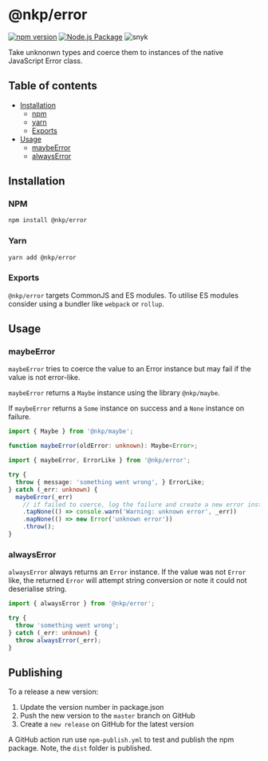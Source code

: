 # @nkp/error

[![npm version](https://badge.fury.io/js/%40nkp%2Ferror.svg)](https://badge.fury.io/js/%40nkp%2Ferror)
[![Node.js Package](https://github.com/NickKelly1/nkp-error/actions/workflows/release.yml/badge.svg)](https://github.com/NickKelly1/nkp-error/actions/workflows/release.yml)
![snyk](https://snyk-widget.herokuapp.com/badge/npm/%40nkp%2Ferror/badge.svg)

Take unknonwn types and coerce them to instances of the native JavaScript Error class.

## Table of contents

- [Installation](#installation)
  - [npm](#npm)
  - [yarn](#yarn)
  - [Exports](#exports)
- [Usage](#usage)
  - [maybeError](#maybeerror)
  - [alwaysError](#alwayserror)

## Installation

### NPM

```sh
npm install @nkp/error
```

### Yarn

```sh
yarn add @nkp/error
```

### Exports

`@nkp/error` targets CommonJS and ES modules. To utilise ES modules consider using a bundler like `webpack` or `rollup`.

## Usage

### maybeError

`maybeError` tries to coerce the value to an Error instance but may fail if the value is not error-like.

`maybeError` returns a `Maybe` instance using the library `@nkp/maybe`.

If `maybeError` returns a `Some` instance on success and a `None` instance on failure.

```ts
import { Maybe } from '@nkp/maybe';

function maybeError(oldError: unknown): Maybe<Error>;
```

```ts
import { maybeError, ErrorLike } from '@nkp/error';

try {
  throw { message: 'something went wrong', } ErrorLike; 
} catch (_err: unknown) {
  maybeError(_err)
    // if failed to coerce, log the failure and create a new error instead
    .tapNone(() => console.warn('Warning: unknown error', _err))
    .mapNone(() => new Error('unknown error'))
    .throw();
}
```

### alwaysError

`alwaysError` always returns an `Error` instance. If the value was not `Error` like, the returned `Error` will attempt string conversion or note it could not deserialise string.

```ts
import { alwaysError } from '@nkp/error';

try {
  throw 'something went wrong';
} catch (_err: unknown) {
  throw alwaysError(_err);
}
```

## Publishing

To a release a new version:

1. Update the version number in package.json
2. Push the new version to the `master` branch on GitHub
3. Create a `new release` on GitHub for the latest version

A GitHub action run use `npm-publish.yml` to test and publish the npm package. Note, the `dist` folder is published.
